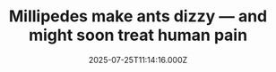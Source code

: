 ---
title: "Millipedes make ants dizzy — and might soon treat human pain"
date: 2025-07-25T11:14:16.000Z
category: Health
externalLink: "https://www.sciencedaily.com/releases/2025/07/250724232409.htm"
image: ""
excerpt: "Millipedes, often dismissed as creepy crawlies, may hold the secret to future painkillers and neurological drugs. Researchers at Virginia Tech discovered unique alkaloid compounds in the defensive secretions of a native millipede species. These complex molecules, which cause disorientation in ants, interact with human neuroreceptors linked to pain and cognition. By decoding these natural chemical defenses, scientists could open a…"
---